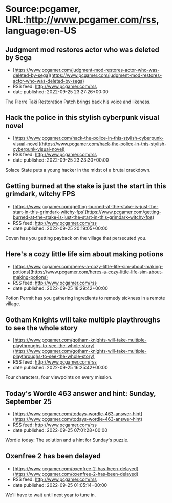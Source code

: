 # Source:pcgamer, URL:http://www.pcgamer.com/rss, language:en-US

## Judgment mod restores actor who was deleted by Sega
 - [https://www.pcgamer.com/judgment-mod-restores-actor-who-was-deleted-by-sega](https://www.pcgamer.com/judgment-mod-restores-actor-who-was-deleted-by-sega)
 - RSS feed: http://www.pcgamer.com/rss
 - date published: 2022-09-25 23:27:26+00:00

The Pierre Taki Restoration Patch brings back his voice and likeness.

## Hack the police in this stylish cyberpunk visual novel
 - [https://www.pcgamer.com/hack-the-police-in-this-stylish-cyberpunk-visual-novel](https://www.pcgamer.com/hack-the-police-in-this-stylish-cyberpunk-visual-novel)
 - RSS feed: http://www.pcgamer.com/rss
 - date published: 2022-09-25 23:23:30+00:00

Solace State puts a young hacker in the midst of a brutal crackdown.

## Getting burned at the stake is just the start in this grimdark, witchy FPS
 - [https://www.pcgamer.com/getting-burned-at-the-stake-is-just-the-start-in-this-grimdark-witchy-fps](https://www.pcgamer.com/getting-burned-at-the-stake-is-just-the-start-in-this-grimdark-witchy-fps)
 - RSS feed: http://www.pcgamer.com/rss
 - date published: 2022-09-25 20:19:05+00:00

Coven has you getting payback on the village that persecuted you.

## Here's a cozy little life sim about making potions
 - [https://www.pcgamer.com/heres-a-cozy-little-life-sim-about-making-potions](https://www.pcgamer.com/heres-a-cozy-little-life-sim-about-making-potions)
 - RSS feed: http://www.pcgamer.com/rss
 - date published: 2022-09-25 18:29:42+00:00

Potion Permit has you gathering ingredients to remedy sickness in a remote village.

## Gotham Knights will take multiple playthroughs to see the whole story
 - [https://www.pcgamer.com/gotham-knights-will-take-multiple-playthroughs-to-see-the-whole-story](https://www.pcgamer.com/gotham-knights-will-take-multiple-playthroughs-to-see-the-whole-story)
 - RSS feed: http://www.pcgamer.com/rss
 - date published: 2022-09-25 16:25:42+00:00

Four characters, four viewpoints on every mission.

## Today's Wordle 463 answer and hint: Sunday, September 25
 - [https://www.pcgamer.com/todays-wordle-463-answer-hint](https://www.pcgamer.com/todays-wordle-463-answer-hint)
 - RSS feed: http://www.pcgamer.com/rss
 - date published: 2022-09-25 07:01:28+00:00

Wordle today: The solution and a hint for Sunday's puzzle.

## Oxenfree 2 has been delayed
 - [https://www.pcgamer.com/oxenfree-2-has-been-delayed](https://www.pcgamer.com/oxenfree-2-has-been-delayed)
 - RSS feed: http://www.pcgamer.com/rss
 - date published: 2022-09-25 01:05:14+00:00

We'll have to wait until next year to tune in.

